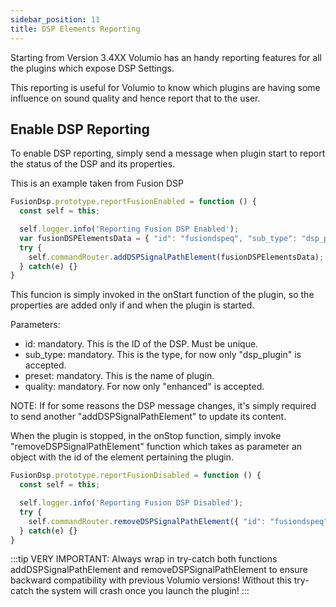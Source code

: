 ```yaml
---
sidebar_position: 11
title: DSP Elements Reporting
---
```


Starting from Version 3.4XX Volumio has an handy reporting features for all the plugins which expose DSP Settings.

This reporting is useful for Volumio to know which plugins are having some influence on sound quality and hence report that to the user.

## Enable DSP Reporting

To enable DSP reporting, simply send a message when plugin start to report the status of the DSP and its properties.

This is an example taken from Fusion DSP

```javascript
FusionDsp.prototype.reportFusionEnabled = function () {
  const self = this;

  self.logger.info('Reporting Fusion DSP Enabled');
  var fusionDSPElementsData = { "id": "fusiondspeq", "sub_type": "dsp_plugin", "preset": "FusionDSP", "quality": "enhanced" };
  try {
    self.commandRouter.addDSPSignalPathElement(fusionDSPElementsData);
  } catch(e) {}
}
```
This funcion is simply invoked in the onStart function of the plugin, so the properties are added only if and when the plugin is started.

Parameters:
* id: mandatory. This is the ID of the DSP. Must be unique.
* sub_type: mandatory. This is the type, for now only "dsp_plugin" is accepted.
* preset: mandatory. This is the name of plugin.
* quality: mandatory. For now only "enhanced" is accepted.

NOTE: If for some reasons the DSP message changes, it's simply required to send another "addDSPSignalPathElement" to update its content.

When the plugin is stopped, in the onStop function, simply invoke
"removeDSPSignalPathElement" function which takes as parameter an object with the id of the element pertaining the plugin.


```javascript
FusionDsp.prototype.reportFusionDisabled = function () {
  const self = this;

  self.logger.info('Reporting Fusion DSP Disabled');
  try {
    self.commandRouter.removeDSPSignalPathElement({ "id": "fusiondspeq"});
  } catch(e) {}
}

```
:::tip
VERY IMPORTANT: Always wrap in try-catch both functions addDSPSignalPathElement and removeDSPSignalPathElement to ensure backward compatibility with previous Volumio versions! Without this try-catch the system will crash once you launch the plugin!
:::
